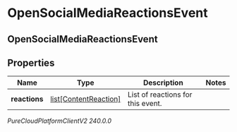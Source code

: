 # OpenSocialMediaReactionsEvent

## OpenSocialMediaReactionsEvent

## Properties

|Name | Type | Description | Notes|
|------------ | ------------- | ------------- | -------------|
| **reactions** | [list[ContentReaction]](ContentReaction) | List of reactions for this event. | |



_PureCloudPlatformClientV2 240.0.0_

